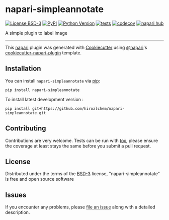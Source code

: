 # napari-simpleannotate

[![License BSD-3](https://img.shields.io/pypi/l/napari-simpleannotate.svg?color=green)](https://github.com/hiroalchem/napari-simpleannotate/raw/main/LICENSE)
[![PyPI](https://img.shields.io/pypi/v/napari-simpleannotate.svg?color=green)](https://pypi.org/project/napari-simpleannotate)
[![Python Version](https://img.shields.io/pypi/pyversions/napari-simpleannotate.svg?color=green)](https://python.org)
[![tests](https://github.com/hiroalchem/napari-simpleannotate/workflows/tests/badge.svg)](https://github.com/hiroalchem/napari-simpleannotate/actions)
[![codecov](https://codecov.io/gh/hiroalchem/napari-simpleannotate/branch/main/graph/badge.svg)](https://codecov.io/gh/hiroalchem/napari-simpleannotate)
[![napari hub](https://img.shields.io/endpoint?url=https://api.napari-hub.org/shields/napari-simpleannotate)](https://napari-hub.org/plugins/napari-simpleannotate)

A simple plugin to label image

----------------------------------

This [napari] plugin was generated with [Cookiecutter] using [@napari]'s [cookiecutter-napari-plugin] template.

<!--
Don't miss the full getting started guide to set up your new package:
https://github.com/napari/cookiecutter-napari-plugin#getting-started

and review the napari docs for plugin developers:
https://napari.org/stable/plugins/index.html
-->

## Installation

You can install `napari-simpleannotate` via [pip]:

    pip install napari-simpleannotate



To install latest development version :

    pip install git+https://github.com/hiroalchem/napari-simpleannotate.git


## Contributing

Contributions are very welcome. Tests can be run with [tox], please ensure
the coverage at least stays the same before you submit a pull request.

## License

Distributed under the terms of the [BSD-3] license,
"napari-simpleannotate" is free and open source software

## Issues

If you encounter any problems, please [file an issue] along with a detailed description.

[napari]: https://github.com/napari/napari
[Cookiecutter]: https://github.com/audreyr/cookiecutter
[@napari]: https://github.com/napari
[MIT]: http://opensource.org/licenses/MIT
[BSD-3]: http://opensource.org/licenses/BSD-3-Clause
[GNU GPL v3.0]: http://www.gnu.org/licenses/gpl-3.0.txt
[GNU LGPL v3.0]: http://www.gnu.org/licenses/lgpl-3.0.txt
[Apache Software License 2.0]: http://www.apache.org/licenses/LICENSE-2.0
[Mozilla Public License 2.0]: https://www.mozilla.org/media/MPL/2.0/index.txt
[cookiecutter-napari-plugin]: https://github.com/napari/cookiecutter-napari-plugin

[file an issue]: https://github.com/hiroalchem/napari-simpleannotate/issues

[napari]: https://github.com/napari/napari
[tox]: https://tox.readthedocs.io/en/latest/
[pip]: https://pypi.org/project/pip/
[PyPI]: https://pypi.org/
